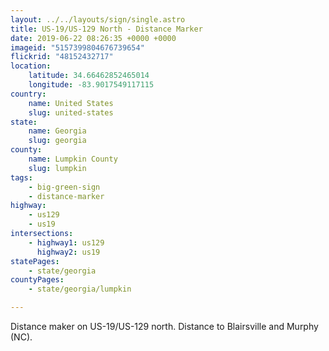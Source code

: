 ```yaml
---
layout: ../../layouts/sign/single.astro
title: US-19/US-129 North - Distance Marker
date: 2019-06-22 08:26:35 +0000 +0000
imageid: "5157399804676739654"
flickrid: "48152432717"
location:
    latitude: 34.66462852465014
    longitude: -83.9017549117115
country:
    name: United States
    slug: united-states
state:
    name: Georgia
    slug: georgia
county:
    name: Lumpkin County
    slug: lumpkin
tags:
    - big-green-sign
    - distance-marker
highway:
    - us129
    - us19
intersections:
    - highway1: us129
      highway2: us19
statePages:
    - state/georgia
countyPages:
    - state/georgia/lumpkin

---
```

Distance maker on US-19/US-129 north.  Distance to Blairsville and Murphy (NC).